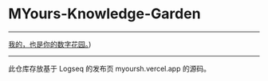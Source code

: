 # MYours-Knowledge-Garden

---
[我的，也是你的数字花园。](https://myoursh.vercel.app/))

---

此仓库存放基于 Logseq 的发布页 myoursh.vercel.app 的源码。
